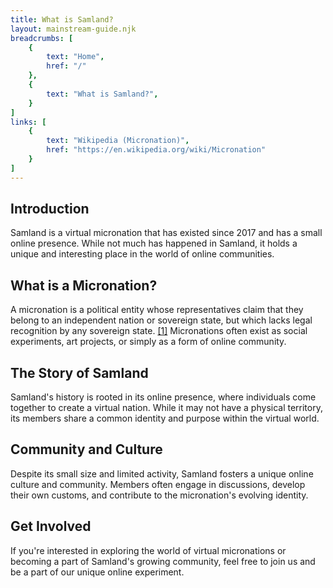 ```yaml
---
title: What is Samland?
layout: mainstream-guide.njk
breadcrumbs: [
    {
        text: "Home",
        href: "/"
    },
    {
        text: "What is Samland?",
    }
]
links: [
    {
        text: "Wikipedia (Micronation)",
        href: "https://en.wikipedia.org/wiki/Micronation"
    }
]
---
```


## Introduction

Samland is a virtual micronation that has existed since 2017 and has a small online presence. While not much has happened in Samland, it holds a unique and interesting place in the world of online communities.

## What is a Micronation?

A micronation is a political entity whose representatives claim that they belong to an independent nation or sovereign state, but which lacks legal recognition by any sovereign state. [[1]](https://en.wikipedia.org/wiki/Micronation) Micronations often exist as social experiments, art projects, or simply as a form of online community.

## The Story of Samland

Samland's history is rooted in its online presence, where individuals come together to create a virtual nation. While it may not have a physical territory, its members share a common identity and purpose within the virtual world.

## Community and Culture

Despite its small size and limited activity, Samland fosters a unique online culture and community. Members often engage in discussions, develop their own customs, and contribute to the micronation's evolving identity.

## Get Involved

If you're interested in exploring the world of virtual micronations or becoming a part of Samland's growing community, feel free to join us and be a part of our unique online experiment.
